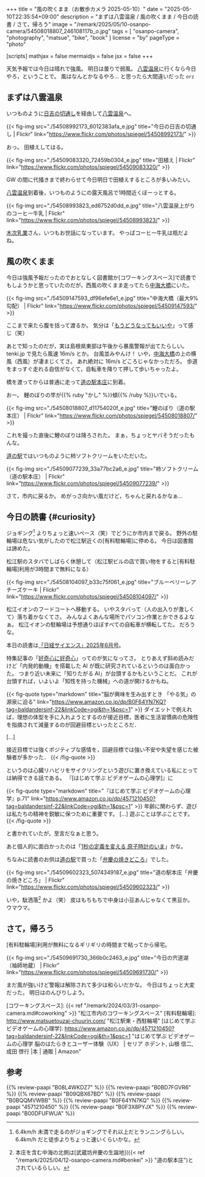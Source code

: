 +++
title = "風の吹くまま（お散歩カメラ 2025-05-10）"
date =  "2025-05-10T22:35:54+09:00"
description = "まずは八雲温泉 / 風の吹くまま / 今日の読書 / さて，帰ろう"
image = "/remark/2025/05/10-osanpo-camera/54508018807_246108117b_o.jpg"
tags = [ "osanpo-camera", "photography", "matsue", "bike", "book" ]
license = "by"
pageType = "photo"

[scripts]
  mathjax = false
  mermaidjs = false
  jsx = false
+++

天気予報では今日は晴れで強風。
明日は曇りで弱風。
[八雲温泉][八雲温泉ゆうあい熊野館]に行くなら今日やろ，ということで。
風はなんとかなるやろ... と思ったら大間違いだった `orz`

## まずは八雲温泉

いつものように[日吉の切通し]を経由して[八雲温泉][八雲温泉ゆうあい熊野館]へ。

{{< fig-img src="./54508992173_6012383afa_e.jpg" title="今日の日吉の切通し | Flickr" link="https://www.flickr.com/photos/spiegel/54508992173/" >}}

おっ。
田植えしてはる。

{{< fig-img src="./54509083320_72459b0304_e.jpg" title="田植え | Flickr" link="https://www.flickr.com/photos/spiegel/54509083320/" >}}

GW の間に代掻きまで終わらせて今日明日で田植えするところが多いみたい。

[八雲温泉][八雲温泉ゆうあい熊野館]到着後，いつものようにの露天風呂で1時間近くぼーっとする。

{{< fig-img src="./54508993823_ed6752d0dd_e.jpg" title="八雲温泉上がりのコーヒー牛乳 | Flickr" link="https://www.flickr.com/photos/spiegel/54508993823/" >}}

[木次乳業]さん，いつもお世話になっています。
やっぱコーヒー牛乳は瓶だよね。

## 風の吹くまま

今日は強風予報だったのでおとなしく図書館か[コワーキングスペース]で読書でもしようかと思っていたのだが，西風の吹くまま走ってたら[中海大橋]にいた。

{{< fig-img src="./54509147593_df96efe6e1_e.jpg" title="中海大橋（最大9%勾配） | Flickr" link="https://www.flickr.com/photos/spiegel/54509147593/" >}}

ここまで来たら腹を括って渡るか。
気分は「[もうどうなってもいいや](https://www.youtube.com/watch?v=ojZaWERcbaI "もうどうなってもいいや / 星街すいせい(official) - YouTube")」って感じ（笑）

あとで知ったのだが，実は島根県東部は午後から暴風警報が出てたらしい。
tenki.jp で見たら風速 16m/s とか。
台風並みやんけ！ いや，[中海大橋]の上の横風（西風）が凄まじくてさ。
あれ絶対に 16m/s どころじゃなかっただろ。
歩道をまっすぐ走れる自信がなくて，自転車を降りて押して歩いちゃったよ。

橋を渡ってからは普通に走って[道の駅本庄]に到着。

おー。
鯉のぼりの竿が{{% ruby "かし" %}}傾{{% /ruby %}}いでいる。

{{< fig-img src="./54508018807_d11754020f_e.jpg" title="鯉のぼり（道の駅本庄） | Flickr" link="https://www.flickr.com/photos/spiegel/54508018807/" >}}

これを撮った直後に鯉のぼりは降ろされた。
まぁ，ちょっとヤバそうだったもんな。

[道の駅][道の駅本庄]ではいつものように柿ソフトクリームをいただいた。

{{< fig-img src="./54509077239_33a77bc2a6_e.jpg" title="柿ソフトクリーム（道の駅本庄） | Flickr" link="https://www.flickr.com/photos/spiegel/54509077239/" >}}

さて，市内に戻るか。
めがっさ向かい風だけど，ちゃんと戻れるかなぁ...

## 今日の読書 {#curiosity}

ジョギング[^j1] よりちょっと速いペース（笑）でどうにか市内まで戻る。
野外の駐輪場は危ない気がしたので松江駅近くの[有料駐輪場]に停める。
今日は図書館は諦めた。

[^j1]: 6.4km/h 未満で走るのがジョギングでそれ以上だとランニングらしい。 6.4km/h だと徒歩よりちょっと速いくらいかな。

松江駅のスタバでしばらく休憩して（松江駅ビルの店で買い物をすると[有料駐輪場]利用が3時間まで無料になる）

{{< fig-img src="./54508104097_b33c75f061_e.jpg" title="ブルーベリーレアチーズケーキ | Flickr" link="https://www.flickr.com/photos/spiegel/54508104097/" >}}

松江イオンのフードコートへ移動する。
いやスタバって（人の出入りが激しくて）落ち着かなくてさ。
みんなよくあんな場所でパソコン作業とかできるよなぁ。
松江イオンの駐輪場は予想通りほぼすべての自転車が横転してた。
だろうな。

本日の読書は[「日経サイエンス」2025年6月号](https://www.amazon.co.jp/dp/B0F64YN7KQ?tag=baldandersinf-22&linkCode=ogi&th=1&psc=1 "日経サイエンス2025年6月号 [雑誌] | 日経サイエンス | 趣味・その他 | Kindleストア | Amazon")。

特集記事の「[好奇心に好奇心](https://www.nikkei-science.com/202506_033.html "特集：好奇心に好奇心 | 日経サイエンス")」ってのが気になってさ。
とりあえず斜め読みだけど「内発的動機」を搭載した AI が既に研究されているというのは面白かった。
つまり近い未来に「知りたがる AI」が台頭するかもということだ。
これが台頭すれば，いよいよ「知性を持った機械」への道が開けるかもね。

{{< fig-quote type="markdown" title="脳が興味を生み出すとき 「やる気」の源泉に迫る" link="https://www.amazon.co.jp/dp/B0F64YN7KQ?tag=baldandersinf-22&linkCode=ogi&th=1&psc=1" >}}
ダイエットで例えれば，理想の体型を手に入れようとするのが接近目標，医者に生活習慣病の危険性を指摘されて減量するのが回避目標といったところだ．

[...]

接近目標では強くポジティブな感情を，回避目標では強い不安や失望を感じた被験者が多かった．
{{< /fig-quote >}}

というのは心臓リハビリをサイクリングという遊びに置き換えている私にとっては納得できる話である。
『[はじめて学ぶ ビデオゲームの心理学]』に

{{< fig-quote type="markdown" title="『はじめて学ぶ ビデオゲームの心理学』p.71" link="https://www.amazon.co.jp/dp/4571210450?tag=baldandersinf-22&linkCode=ogi&th=1&psc=1" >}}
年齢に関わらず、遊びは私たちの精神を鋭敏に保つために重要です。
[...]
遊ぶことは学ぶことです。
{{< /fig-quote  >}}

と書かれていたが，至言だなぁと思う。

あと個人的に面白かったのは「[1秒の定義を変える 原子時計のいま](https://www.nikkei-science.com/202506_064.html "1秒の定義を変える 原子時計のいま | 日経サイエンス")」かな。

ちなみに読書のお供は[道の駅][道の駅本庄]で買った「[弁慶の焼きどころ](https://michinoeki-honjou.jp/pages/23/ "オリジナル商品｜道の駅本庄 公式ホームページ|島根県|山陰観光|弁慶生誕の地|休憩|軽食|トイレ")」でした。

{{< fig-img src="./54509602323_5074349187_e.jpg" title="道の駅本庄「弁慶の焼きどころ」 | Flickr" link="https://www.flickr.com/photos/spiegel/54509602323/" >}}

いや，駄洒落[^b1] かよ（笑） 皮はもちもちで中身は小豆あんじゃなくて黒豆か。
ウマウマ。

[^b1]: 本庄を含む中海の北側は[武蔵坊弁慶の生誕地]({{< ref "/remark/2025/04/12-osanpo-camera.md#benkei" >}} "道の駅本庄")とされているらしい。

## さて，帰ろう

[有料駐輪場]利用が無料になるギリギリの時間まで粘ってから帰宅。

{{< fig-img src="./54509691730_366b0c2463_e.jpg" title="今日の宍道湖（袖師地蔵） | Flickr" link="https://www.flickr.com/photos/spiegel/54509691730/" >}}

まだ風が強いけど警報は解除されて多少は和らいだかな。
今日はちょっと大変だった。
明日はのんびりしよう。

[日吉の切通し]: https://maps.app.goo.gl/XRLFXNkcWm6WdLc3A
[熊野大社]: http://www.kumanotaisha.or.jp/ "出雲國一之宮 熊野大社"
[八雲温泉ゆうあい熊野館]: https://www.kumanokan.jp/ "八雲温泉ゆうあい熊野館"
[木次乳業]: https://www.kisuki-milk.co.jp/ "木次乳業"
[中海大橋]: https://maps.app.goo.gl/J4i7RkNSZQpUT5Sp9
[道の駅本庄]: https://michinoeki-honjou.jp/ "道の駅本庄 公式ホームページ|島根県|山陰観光|弁慶生誕の地|休憩|軽食|トイレ"
[江島大橋]: https://maps.app.goo.gl/5467Rz7MF8K5Ze9Q8 "江島大橋 - Google マップ"
[コワーキングスペース]: {{< ref "/remark/2024/03/31-osanpo-camera.md#coworking" >}} "松江市内のコワーキングスペース"
[有料駐輪場]: http://www.matsuetouzai-chuurin.com/ "松江駅東・西駐輪場"
[はじめて学ぶ ビデオゲームの心理学]: https://www.amazon.co.jp/dp/4571210450?tag=baldandersinf-22&linkCode=ogi&th=1&psc=1 "はじめて学ぶ ビデオゲームの心理学 脳のはたらきとユーザー体験（UX） | セリア ホデント, 山根 信二, 成田 啓行 |本 | 通販 | Amazon"

## 参考

{{% review-paapi "B08L4WKDZ7" %}} <!-- PowerShot ZOOM -->
{{% review-paapi "B0BD7FGVR6" %}} <!-- GARMIN EDGE Explore 2 サイクルコンピュータ -->
{{% review-paapi "B09QBX67BD" %}} <!-- スマートポーチ エツミ & Coleman (コールマン) -->
{{% review-paapi "B0BQQMVWBB" %}} <!-- ボディバッグ スリングバッグ CHROME KADET MAX -->
{{% review-paapi "B0F64YN7KQ" %}} <!-- 「日経サイエンス」2025年6月号 -->
{{% review-paapi "4571210450" %}} <!-- はじめて学ぶ ビデオゲームの心理学 -->
{{% review-paapi "B0F3X8PYJX" %}} <!-- もうどうなってもいいや 星街すいせい -->
{{% review-paapi "B00DFUFWUA" %}} <!-- まおゆう 向かい風 -->
